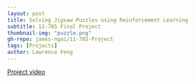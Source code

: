 ```yaml
---
layout: post
title: Solving Jigsaw Puzzles using Reinforcement Learning
subtitle: 11-785 Final Project
thumbnail-img: "puzzle.png"
gh-repo: james-ngai/11-785-Project
tags: [Projects]
author: Lawrence Feng
---
```


[Project video](https://www.youtube.com/watch?v=DpJcMY3AIuo&ab_channel=LawrenceFeng)
